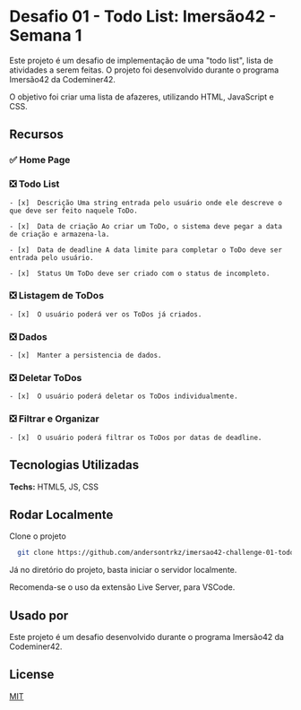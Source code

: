 
# Desafio 01 - Todo List: Imersão42 - Semana 1

Este projeto é um desafio de implementação de uma "todo list", lista de atividades a serem feitas. O projeto foi desenvolvido durante o programa Imersão42 da Codeminer42.

O objetivo foi criar uma lista de afazeres, utilizando HTML, JavaScript e CSS.


## Recursos

### ✅  Home Page

### ❎  Todo List

    - [x]  Descrição Uma string entrada pelo usuário onde ele descreve o que deve ser feito naquele ToDo.

    - [x]  Data de criação Ao criar um ToDo, o sistema deve pegar a data de criação e armazena-la.

    - [x]  Data de deadline A data limite para completar o ToDo deve ser entrada pelo usuário.

    - [x]  Status Um ToDo deve ser criado com o status de incompleto.

### ❎  Listagem de ToDos

    - [x]  O usuário poderá ver os ToDos já criados.

### ❎  Dados

    - [x]  Manter a persistencia de dados.

### ❎  Deletar ToDos

    - [x]  O usuário poderá deletar os ToDos individualmente.

### ❎  Filtrar e Organizar

    - [x]  O usuário poderá filtrar os ToDos por datas de deadline.

  
## Tecnologias Utilizadas
**Techs:** HTML5, JS, CSS


  
## Rodar Localmente

Clone o projeto

```bash
  git clone https://github.com/andersontrkz/imersao42-challenge-01-todo-list
```

Já no diretório do projeto, basta iniciar o servidor localmente.

Recomenda-se o uso da extensão Live Server, para VSCode.
  
## Usado por

Este projeto é um desafio desenvolvido durante o programa Imersão42 da Codeminer42.
  
## License

[MIT](https://choosealicense.com/licenses/mit/)

  